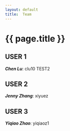 ```yaml
---
layout: default
title:  Team
---
```


# {{ page.title }}


## USER 1
***Chen Lu***: clu10 TEST2

## USER 2
***Jenny Zhang***: xiyuez

## USER 3
***Yiqiao Zhao***: yiqiaoz1
